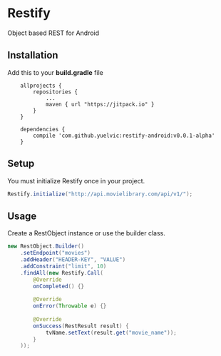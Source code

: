 # Restify
Object based REST for Android

## Installation

Add this to your **build.gradle** file

```
	allprojects {
		repositories {
			...
			maven { url "https://jitpack.io" }
		}
	}
```
```
  	dependencies {
		compile 'com.github.yuelvic:restify-android:v0.0.1-alpha'
	}
```

## Setup

You must initialize Restify once in your project.

```java
Restify.initialize("http://api.movielibrary.com/api/v1/");
```

## Usage

Create a RestObject instance or use the builder class.

```java
new RestObject.Builder()
	.setEndpoint("movies")
	.addHeader("HEADER-KEY", "VALUE")
	.addConstraint("limit", 10)
	.findAll(new Restify.Call(
		@Override
		onCompleted() {}
		
		@Override
		onError(Throwable e) {}
		
		@Override
		onSuccess(RestResult result) {
			tvName.setText(result.get("movie_name"));
		}
	));
```
